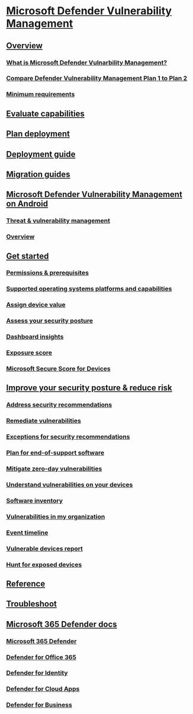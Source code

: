 # [Microsoft Defender Vulnerability Management](index.yml)

## [Overview]()

### [What is Microsoft Defender Vulnarbility Management?]()
### [Compare Defender Vulnerability Management Plan 1 to Plan 2]()
### [Minimum requirements]()

## [Evaluate capabilities]()

## [Plan deployment]()

## [Deployment guide]()

## [Migration guides]()

## [Microsoft Defender Vulnerability Management on Android]()
### [Threat & vulnerability management]()
### [Overview](next-gen-threat-and-vuln-mgt.md)
## [Get started]()
### [Permissions & prerequisites](tvm-prerequisites.md)
### [Supported operating systems platforms and capabilities](tvm-supported-os.md)
### [Assign device value](tvm-assign-device-value.md)
### [Assess your security posture]()
### [Dashboard insights](tvm-dashboard-insights.md)
### [Exposure score](tvm-exposure-score.md)
### [Microsoft Secure Score for Devices](tvm-microsoft-secure-score-devices.md)
## [Improve your security posture & reduce risk]()
### [Address security recommendations](tvm-security-recommendation.md)
### [Remediate vulnerabilities](tvm-remediation.md)
### [Exceptions for security recommendations](tvm-exception.md)
### [Plan for end-of-support software](tvm-end-of-support-software.md)
### [Mitigate zero-day vulnerabilities](tvm-zero-day-vulnerabilities.md)
### [Understand vulnerabilities on your devices]()
### [Software inventory](tvm-software-inventory.md)
### [Vulnerabilities in my organization](tvm-weaknesses.md)
### [Event timeline](threat-and-vuln-mgt-event-timeline.md)
### [Vulnerable devices report](tvm-vulnerable-devices-report.md)
### [Hunt for exposed devices](tvm-hunt-exposed-devices.md)

## [Reference]()

## [Troubleshoot]()

## [Microsoft 365 Defender docs]()

### [Microsoft 365 Defender](../defender/index.yml)
### [Defender for Office 365](../office-365-security/index.yml)
### [Defender for Identity](/defender-for-identity/)
### [Defender for Cloud Apps](/cloud-app-security/)
### [Defender for Business](../defender-business/index.yml)